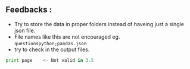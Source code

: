 Feedbacks :
---
* Try to store the data in proper folders instead of haveing just a single json file.
* File names like this are not encouraged eg. `questionspython;pandas.json`
* try to check in the output files.

```python
print page    <- Not valid in 3.5
```
